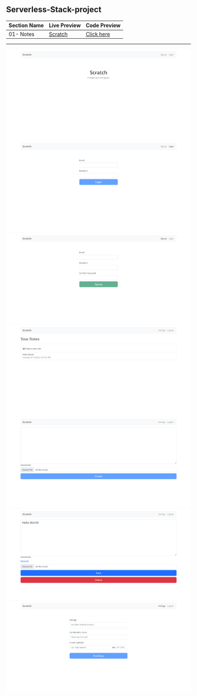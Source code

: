 ## Serverless-Stack-project

| Section Name | Live Preview                                          | Code Preview                           |
| ------------ | ----------------------------------------------------- | -------------------------------------- |
| 01- Notes    | [Scratch](https://dp7d7krbcvpnn.cloudfront.net/login) | [Click here](/A-Serverless-App/notes/) |

---
![](imgs/7.png)
![](imgs/1.png)
![](imgs/2.png)
![](imgs/3.png)
![](imgs/4.png)
![](imgs/5.png)
![](imgs/6.png)